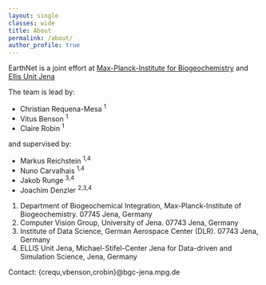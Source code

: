 ```yaml
---
layout: single
classes: wide
title: About
permalink: /about/
author_profile: true
---
```


EarthNet is a joint effort at [Max-Planck-Institute for Biogeochemistry](https://www.bgc-jena.mpg.de/) and [Ellis Unit Jena](https://ellis-jena.ai/)

The team is lead by:
* Christian Requena-Mesa <sup>1</sup>
* Vitus Benson <sup>1</sup>
* Claire Robin <sup>1</sup>

and supervised by:
* Markus Reichstein <sup>1,4</sup>
* Nuno Carvalhais <sup>1,4</sup>
* Jakob Runge <sup>3,4</sup>
* Joachim Denzler <sup>2,3,4</sup>

1. Department of Biogeochemical Integration, Max-Planck-Institute of Biogeochemistry. 07745 Jena, Germany
2. Computer Vision Group, University of Jena. 07743 Jena, Germany
3. Institute of Data Science, German Aerospace Center (DLR). 07743 Jena, Germany
4. ELLIS Unit Jena, Michael-Stifel-Center Jena for Data-driven and Simulation Science, Jena,
Germany

Contact: 
{crequ,vbenson,crobin}@bgc-jena.mpg.de
